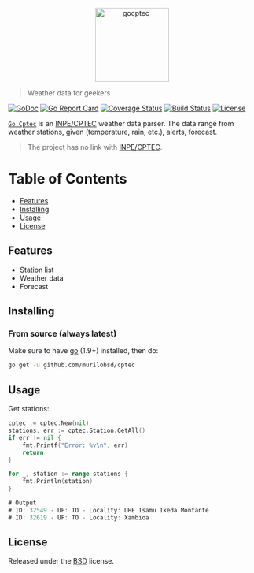 <p align="center">
  <img src="https://i.imgur.com/f8UohJw.png"/ alt="gocptec" width=150>
</p>

> Weather data for geekers

[![GoDoc](https://godoc.org/github.com/murilobsd/cptec?status.svg)](https://godoc.org/github.com/murilobsd/cptec) [![Go Report Card](https://goreportcard.com/badge/github.com/murilobsd/cptec)](https://goreportcard.com/report/github.com/murilobsd/cptec) [![Coverage Status](https://coveralls.io/repos/github/murilobsd/cptec/badge.svg?branch=master)](https://coveralls.io/github/murilobsd/cptec?branch=master) [![Build Status](https://travis-ci.org/murilobsd/cptec.svg?branch=master)](https://travis-ci.org/murilobsd/cptec) 
[![License](https://img.shields.io/badge/license-BSD-green.svg)](https://raw.githubusercontent.com/murilobsd/cptec/master/LICENSE)

[`Go Cptec`](https://github.com/murilobsd/cptec) is an [INPE/CPTEC](https://www.cptec.inpe.br/) weather data parser. The data range from weather stations, given (temperature, rain, etc.), alerts, forecast.

> The project has no link with [INPE/CPTEC](https://www.cptec.inpe.br/).

# Table of Contents

- [Features](#features)
- [Installing](#installing)
- [Usage](#usage)
- [License](#License)

## Features

- Station list
- Weather data
- Forecast

## Installing

### From source (always latest)

Make sure to have [go](https://golang.org/) (1.9+) installed, then do:

```bash
go get -u github.com/murilobsd/cptec
```

## Usage

Get stations:

```go
cptec := cptec.New(nil)
stations, err := cptec.Station.GetAll()
if err != nil {
    fmt.Printf("Error: %v\n", err)
    return
}

for _, station := range stations {
    fmt.Println(station)
}

# Output
# ID: 32549 - UF: TO - Locality: UHE Isamu Ikeda Montante
# ID: 32619 - UF: TO - Locality: Xambioa
```

## License

Released under the [BSD](./LICENSE) license.
